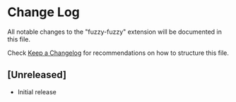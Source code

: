 # Change Log

All notable changes to the "fuzzy-fuzzy" extension will be documented in this file.

Check [Keep a Changelog](http://keepachangelog.com/) for recommendations on how to structure this file.

## [Unreleased]

- Initial release
